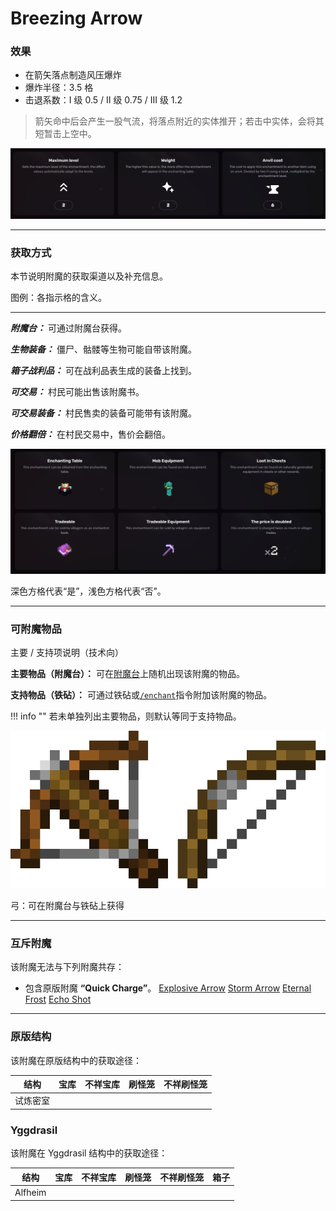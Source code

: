 # Breezing Arrow
### 效果
*   在箭矢落点制造风压爆炸
*   爆炸半径：3.5 格
*   击退系数：I 级 0.5 / II 级 0.75 / III 级 1.2

> 箭矢命中后会产生一股气流，将落点附近的实体推开；若击中实体，会将其短暂击上空中。

![](/images/voxel/enchantment/bow-enchantment/image_1756618441033_171.png)

* * *

### 获取方式

本节说明附魔的获取渠道以及补充信息。

图例：各指示格的含义。[](#legend-explanations-of-each-box)

* * *

_**附魔台：**_ 可通过附魔台获得。

_**生物装备：**_ 僵尸、骷髅等生物可能自带该附魔。

_**箱子战利品：**_ 可在战利品表生成的装备上找到。

_**可交易：**_ 村民可能出售该附魔书。

_**可交易装备：**_ 村民售卖的装备可能带有该附魔。

_**价格翻倍：**_ 在村民交易中，售价会翻倍。

![](/images/voxel/enchantment/bow-enchantment/image_1756618441033_233.png)

深色方格代表“是”，浅色方格代表“否”。

* * *

### 可附魔物品
主要 / 支持项说明（技术向）[](#explanation-primary-supported-technical)

**主要物品（附魔台）：** 可在[附魔台](https://minecraft.wiki/w/Enchanting_table)上随机出现该附魔的物品。

**支持物品（铁砧）：** 可通过铁砧或[`/enchant`](https://minecraft.wiki/w/Commands/enchant)指令附加该附魔的物品。

!!! info ""
    若未单独列出主要物品，则默认等同于支持物品。

![](/images/voxel/enchantment/bow-enchantment/image_1756618441033_841.png)

弓：可在附魔台与铁砧上获得

* * *

### 互斥附魔

该附魔无法与下列附魔共存：

*   包含原版附魔 **“Quick Charge”**。
[Explosive Arrow](/external/neoenchants/enchantment/bow-enchantment/explosive-arrow) [Storm Arrow](/external/neoenchants/enchantment/bow-enchantment/storm-arrow) [Eternal Frost](/external/neoenchants/enchantment/bow-enchantment/eternal-frost) [Echo Shot](/external/neoenchants/enchantment/bow-enchantment/echo-shot)

* * *

### 原版结构

该附魔在原版结构中的获取途径：

| 结构 | 宝库 | 不祥宝库 | 刷怪笼 | 不祥刷怪笼 |
| --- | --- | --- | --- | --- |
| 试炼密室 |  |  |  |  |

### Yggdrasil

该附魔在 Yggdrasil 结构中的获取途径：

| 结构 | 宝库 | 不祥宝库 | 刷怪笼 | 不祥刷怪笼 | 箱子 |
| --- | --- | --- | --- | --- | --- |
| Alfheim |  |  |  |  |  |
